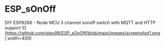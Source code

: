 # ESP_sOnOff
DIY ESP8266 - Node MCU 3 channel sonoff switch with MQTT and HTTP support
![](https://github.com/stav98/ESP_sOnOff/blob/main/images/screenshot1.png | width=400)
